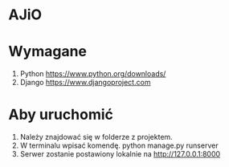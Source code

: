 # AJiO

# Wymagane 
1. Python https://www.python.org/downloads/
2. Django https://www.djangoproject.com

# Aby uruchomić
1. Należy znajdować się w folderze z projektem.
2. W terminalu wpisać komendę. python manage.py runserver
3. Serwer zostanie postawiony lokalnie na http://127.0.0.1:8000
